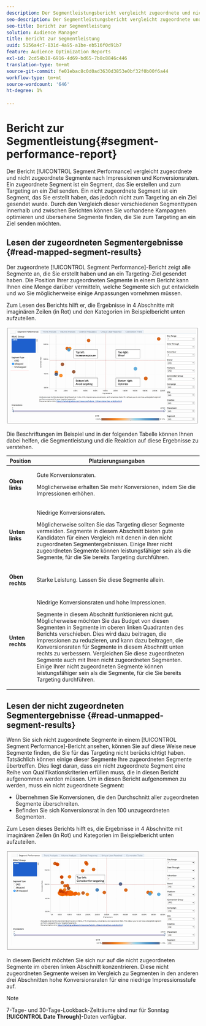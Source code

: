 ```yaml
---
description: Der Segmentleistungsbericht vergleicht zugeordnete und nicht zugeordnete Segmente nach Impressionen und Konversionsraten. Ein zugeordnete Segment ist ein Segment, das Sie erstellen und zum Targeting an ein Ziel senden. Ein nicht zugeordnete Segment ist ein Segment, das Sie erstellt haben, das jedoch nicht zum Targeting an ein Ziel gesendet wurde. Durch den Vergleich dieser verschiedenen Segmenttypen innerhalb und zwischen Berichten können Sie vorhandene Kampagnen optimieren und übersehene Segmente finden, die Sie zum Targeting an ein Ziel senden möchten.
seo-description: Der Segmentleistungsbericht vergleicht zugeordnete und nicht zugeordnete Segmente nach Impressionen und Konversionsraten. Ein zugeordnete Segment ist ein Segment, das Sie erstellen und zum Targeting an ein Ziel senden. Ein nicht zugeordnete Segment ist ein Segment, das Sie erstellt haben, das jedoch nicht zum Targeting an ein Ziel gesendet wurde. Durch den Vergleich dieser verschiedenen Segmenttypen innerhalb und zwischen Berichten können Sie vorhandene Kampagnen optimieren und übersehene Segmente finden, die Sie zum Targeting an ein Ziel senden möchten.
seo-title: Bericht zur Segmentleistung
solution: Audience Manager
title: Bericht zur Segmentleistung
uuid: 5156a4c7-831d-4a95-a1be-eb516f0d91b7
feature: Audience Optimization Reports
exl-id: 2cd54b18-6916-4d69-bd65-7b8c8846c446
translation-type: tm+mt
source-git-commit: fe01ebac8c0d0ad3630d3853e0bf32f0b00f6a44
workflow-type: tm+mt
source-wordcount: '646'
ht-degree: 1%

---
```


# Bericht zur Segmentleistung{#segment-performance-report}

Der Bericht [!UICONTROL Segment Performance] vergleicht zugeordnete und nicht zugeordnete Segmente nach Impressionen und Konversionsraten. Ein zugeordnete Segment ist ein Segment, das Sie erstellen und zum Targeting an ein Ziel senden. Ein nicht zugeordnete Segment ist ein Segment, das Sie erstellt haben, das jedoch nicht zum Targeting an ein Ziel gesendet wurde. Durch den Vergleich dieser verschiedenen Segmenttypen innerhalb und zwischen Berichten können Sie vorhandene Kampagnen optimieren und übersehene Segmente finden, die Sie zum Targeting an ein Ziel senden möchten.

## Lesen der zugeordneten Segmentergebnisse {#read-mapped-segment-results}

Der zugeordnete [!UICONTROL Segment Performance]-Bericht zeigt alle Segmente an, die Sie erstellt haben und an ein Targeting-Ziel gesendet haben. Die Position Ihrer zugeordneten Segmente in einem Bericht kann Ihnen eine Menge darüber vermitteln, welche Segmente sich gut entwickeln und wo Sie möglicherweise einige Anpassungen vornehmen müssen.

Zum Lesen des Berichts hilft er, die Ergebnisse in 4 Abschnitte mit imaginären Zeilen (in Rot) und den Kategorien im Beispielbericht unten aufzuteilen.

![](assets/mapped-segment-performance.png)

Die Beschriftungen im Beispiel und in der folgenden Tabelle können Ihnen dabei helfen, die Segmentleistung und die Reaktion auf diese Ergebnisse zu verstehen.

<table id="table_A29253B30DFA4CD7B3B7C320DE0BDEA4"> 
 <thead> 
  <tr> 
   <th colname="col1" class="entry"> Position </th> 
   <th colname="col2" class="entry"> Platzierungsangaben </th> 
  </tr> 
 </thead>
 <tbody> 
  <tr> 
   <td colname="col1"> <p> <b>Oben links</b> </p> </td> 
   <td colname="col2"> <p>Gute Konversionsraten. </p> <p>Möglicherweise erhalten Sie mehr Konversionen, indem Sie die Impressionen erhöhen. </p> </td> 
  </tr> 
  <tr> 
   <td colname="col1"> <p> <b>Unten links</b> </p> </td> 
   <td colname="col2"> <p>Niedrige Konversionsraten. </p> <p>Möglicherweise sollten Sie das Targeting dieser Segmente vermeiden. Segmente in diesem Abschnitt bieten gute Kandidaten für einen Vergleich mit denen in den nicht zugeordneten Segmentergebnissen. Einige Ihrer nicht zugeordneten Segmente können leistungsfähiger sein als die Segmente, für die Sie bereits Targeting durchführen. </p> </td> 
  </tr> 
  <tr> 
   <td colname="col1"> <p> <b>Oben rechts</b> </p> </td> 
   <td colname="col2"> <p>Starke Leistung. Lassen Sie diese Segmente allein. </p> </td> 
  </tr> 
  <tr> 
   <td colname="col1"> <p> <b>Unten rechts</b> </p> </td> 
   <td colname="col2"> <p>Niedrige Konversionsraten und hohe Impressionen. </p> <p>Segmente in diesem Abschnitt funktionieren nicht gut. Möglicherweise möchten Sie das Budget von diesen Segmenten in Segmente im oberen linken Quadranten des Berichts verschieben. Dies wird dazu beitragen, die Impressionen zu reduzieren, und kann dazu beitragen, die Konversionsraten für Segmente in diesem Abschnitt unten rechts zu verbessern. Vergleichen Sie diese zugeordneten Segmente auch mit Ihren nicht zugeordneten Segmenten. Einige Ihrer nicht zugeordneten Segmente können leistungsfähiger sein als die Segmente, für die Sie bereits Targeting durchführen. </p> </td> 
  </tr> 
 </tbody> 
</table>

## Lesen der nicht zugeordneten Segmentergebnisse {#read-unmapped-segment-results}

Wenn Sie sich nicht zugeordnete Segmente in einem [!UICONTROL Segment Performance]-Bericht ansehen, können Sie auf diese Weise neue Segmente finden, die Sie für das Targeting nicht berücksichtigt haben. Tatsächlich können einige dieser Segmente Ihre zugeordneten Segmente übertreffen. Dies liegt daran, dass ein nicht zugeordnete Segment eine Reihe von Qualifikationskriterien erfüllen muss, die in diesen Bericht aufgenommen werden müssen. Um in diesen Bericht aufgenommen zu werden, muss ein nicht zugeordnete Segment:

* Übernehmen Sie Konversionen, die den Durchschnitt aller zugeordneten Segmente überschreiten.
* Befinden Sie sich Konversionsrat in den 100 unzugeordneten Segmenten.

Zum Lesen dieses Berichts hilft es, die Ergebnisse in 4 Abschnitte mit imaginären Zeilen (in Rot) und Kategorien im Beispielbericht unten aufzuteilen.

![](assets/unmapped-segment-performance.png)

In diesem Bericht möchten Sie sich nur auf die nicht zugeordneten Segmente im oberen linken Abschnitt konzentrieren. Diese nicht zugeordneten Segmente weisen im Vergleich zu Segmenten in den anderen drei Abschnitten hohe Konversionsraten für eine niedrige Impressionsstufe auf.

>[!NOTE]
>
>7-Tage- und 30-Tage-Lookback-Zeiträume sind nur für Sonntag **[!UICONTROL Date Through]**-Daten verfügbar.

